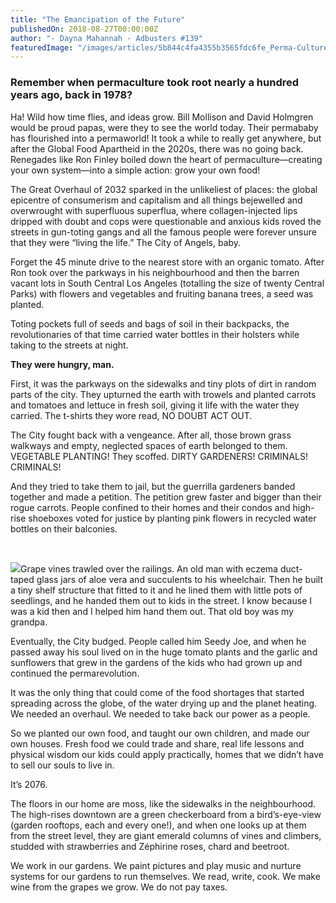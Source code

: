 ```yaml
---
title: "The Emancipation of the Future"
publishedOn: 2018-08-27T00:00:00Z
author: "- Dayna Mahannah - Adbusters #139"
featuredImage: "/images/articles/5b844c4fa4355b3565fdc6fe_Perma-Culture-web_1.jpg"
---
```


### Remember when permaculture took root nearly a hundred years ago, back in 1978?

Ha! Wild how time flies, and ideas grow. Bill Mollison and David Holmgren would be proud papas, were they to see the world today. Their permababy has flourished into a permaworld! It took a while to really get anywhere, but after the Global Food Apartheid in the 2020s, there was no going back. Renegades like Ron Finley boiled down the heart of permaculture—creating your own system—into a simple action: grow your own food! 

The Great Overhaul of 2032 sparked in the unlikeliest of places: the global epicentre of consumerism and capitalism and all things bejewelled and overwrought with superfluous superflua, where collagen-injected lips dripped with doubt and cops were questionable and anxious kids roved the streets in gun-toting gangs and all the famous people were forever unsure that they were “living the life.” The City of Angels, baby.

Forget the 45 minute drive to the nearest store with an organic tomato. After Ron took over the parkways in his neighbourhood and then the barren vacant lots in South Central Los Angeles (totalling the size of twenty Central Parks) with flowers and vegetables and fruiting banana trees, a seed was planted.

Toting pockets full of seeds and bags of soil in their backpacks, the revolutionaries of that time carried water bottles in their holsters while taking to the streets at night.

**They were hungry, man.**

First, it was the parkways on the sidewalks and tiny plots of dirt in random parts of the city. They upturned the earth with trowels and planted carrots and tomatoes and lettuce in fresh soil, giving it life with the water they carried. The t-shirts they wore read, NO DOUBT ACT OUT.

The City fought back with a vengeance. After all, those brown grass walkways and empty, neglected spaces of earth belonged to them. VEGETABLE PLANTING! They scoffed. DIRTY GARDENERS! CRIMINALS! CRIMINALS!

And they tried to take them to jail, but the guerrilla gardeners banded together and made a petition. The petition grew faster and bigger than their rogue carrots. People confined to their homes and their condos and high-rise shoeboxes voted for justice by planting pink flowers in recycled water bottles on their balconies. 

‍

![](/images/articles/5b844cb226a89255962c3904_water-is-life-web_1.jpg)Grape vines trawled over the railings. An old man with eczema duct-taped glass jars of aloe vera and succulents to his wheelchair. Then he built a tiny shelf structure that fitted to it and he lined them with little pots of seedlings, and he handed them out to kids in the street. I know because I was a kid then and I helped him hand them out. That old boy was my grandpa.

Eventually, the City budged. People called him Seedy Joe, and when he passed away his soul lived on in the huge tomato plants and the garlic and sunflowers that grew in the gardens of the kids who had grown up and continued the permarevolution.

It was the only thing that could come of the food shortages that started spreading across the globe, of the water drying up and the planet heating. We needed an overhaul. We needed to take back our power as a people. 

So we planted our own food, and taught our own children, and made our own houses. Fresh food we could trade and share, real life lessons and physical wisdom our kids could apply practically, homes that we didn’t have to sell our souls to live in.

It’s 2076. 

The floors in our home are moss, like the sidewalks in the neighbourhood. The high-rises downtown are a green checkerboard from a bird’s-eye-view (garden rooftops, each and every one!), and when one looks up at them from the street level, they are giant emerald columns of vines and climbers, studded with strawberries and Zéphirine roses, chard and beetroot.

We work in our gardens. We paint pictures and play music and nurture systems for our gardens to run themselves. We read, write, cook. We make wine from the grapes we grow. We do not pay taxes.

‍